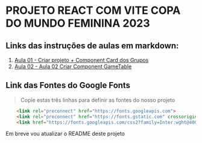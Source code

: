 # PROJETO REACT COM VITE COPA DO MUNDO FEMININA 2023

## Links das instruções de aulas em markdown:

1. [Aula 01 - Criar projeto + Component Card dos Grupos](https://github.com/edsonmaia/apifakecopa2023/blob/main/aula01.md)
2. [Aula 02 - Aula 02 Criar Component GameTable](https://github.com/edsonmaia/apifakecopa2023/blob/main/aula01.md)


## Link das Fontes do Google Fonts

> Copie estas três linhas para definir as fontes do nosso projeto

~~~html
    <link rel="preconnect" href="https://fonts.googleapis.com">
    <link rel="preconnect" href="https://fonts.gstatic.com" crossorigin>
    <link href="https://fonts.googleapis.com/css2?family=Inter:wght@400;500;700&family=Roboto+Mono:wght@400;500;700&family=Victor+Mono:wght@400;500;700&display=swap" rel="stylesheet">
~~~

Em breve vou atualizar o README deste projeto
